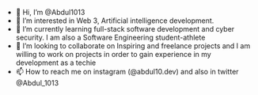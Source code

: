 - 👋 Hi, I’m @Abdul1013
- 👀 I’m interested in Web 3, Artificial intelligence development. 
- 🌱 I’m currently learning full-stack software development and cyber security. I am also a Software Engineering student-athlete 
- 💞️ I’m looking to collaborate on Inspiring and freelance projects and I am willing to work on projects in order to gain experience in my development as a techie
- 📫 How to reach me on instagram (@abdul10.dev) and also in twitter @Abdul_1013

<!---
Abdul1013/Abdul1013 is a ✨ special ✨ repository because its `README.md` (this file) appears on your GitHub profile.
You can click the Preview link to take a look at your changes.
--->
